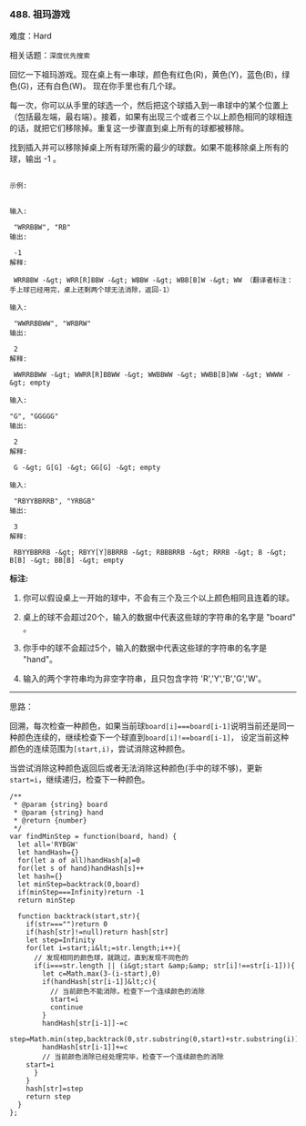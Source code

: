 ### 488. 祖玛游戏

难度：Hard

相关话题：`深度优先搜索`

回忆一下祖玛游戏。现在桌上有一串球，颜色有红色(R)，黄色(Y)，蓝色(B)，绿色(G)，还有白色(W)。 现在你手里也有几个球。



每一次，你可以从手里的球选一个，然后把这个球插入到一串球中的某个位置上（包括最左端，最右端）。接着，如果有出现三个或者三个以上颜色相同的球相连的话，就把它们移除掉。重复这一步骤直到桌上所有的球都被移除。



找到插入并可以移除掉桌上所有球所需的最少的球数。如果不能移除桌上所有的球，输出 -1 。





```

示例:


输入:

 "WRRBBW", "RB" 
输出:

 -1 
解释:

 WRRBBW -&gt; WRR[R]BBW -&gt; WBBW -&gt; WBB[B]W -&gt; WW （翻译者标注：手上球已经用完，桌上还剩两个球无法消除，返回-1）

输入:

 "WWRRBBWW", "WRBRW" 
输出:

 2 
解释:

 WWRRBBWW -&gt; WWRR[R]BBWW -&gt; WWBBWW -&gt; WWBB[B]WW -&gt; WWWW -&gt; empty

输入:

"G", "GGGGG" 
输出:

 2 
解释:

 G -&gt; G[G] -&gt; GG[G] -&gt; empty 

输入:

 "RBYYBBRRB", "YRBGB" 
输出:

 3 
解释:

 RBYYBBRRB -&gt; RBYY[Y]BBRRB -&gt; RBBBRRB -&gt; RRRB -&gt; B -&gt; B[B] -&gt; BB[B] -&gt; empty 

```

 **标注:** 





1. 你可以假设桌上一开始的球中，不会有三个及三个以上颜色相同且连着的球。

2. 桌上的球不会超过20个，输入的数据中代表这些球的字符串的名字是 "board" 。

3. 你手中的球不会超过5个，输入的数据中代表这些球的字符串的名字是 "hand"。

4. 输入的两个字符串均为非空字符串，且只包含字符 &#39;R&#39;,&#39;Y&#39;,&#39;B&#39;,&#39;G&#39;,&#39;W&#39;。






-----

思路：

回溯，每次检查一种颜色，如果当前球`board[i]===board[i-1]`说明当前还是同一种颜色连续的，继续检查下一个球直到`board[i]!==board[i-1]`，
设定当前这种颜色的连续范围为`[start,i)`，尝试消除这种颜色。

当尝试消除这种颜色返回后或者无法消除这种颜色(手中的球不够)，更新`start=i`，继续递归，检查下一种颜色。


```
/**
 * @param {string} board
 * @param {string} hand
 * @return {number}
 */
var findMinStep = function(board, hand) {
  let all='RYBGW'
  let handHash={}
  for(let a of all)handHash[a]=0
  for(let s of hand)handHash[s]++
  let hash={}
  let minStep=backtrack(0,board)
  if(minStep===Infinity)return -1
  return minStep
  
  function backtrack(start,str){
    if(str==="")return 0
    if(hash[str]!=null)return hash[str]
    let step=Infinity
    for(let i=start;i&lt;=str.length;i++){
      // 发现相同的颜色球，就跳过，直到发现不同色的
      if(i===str.length || (i&gt;start &amp;&amp; str[i]!==str[i-1])){
        let c=Math.max(3-(i-start),0)
        if(handHash[str[i-1]]&lt;c){
          // 当前颜色不能消除，检查下一个连续颜色的消除
          start=i
          continue
        }
        handHash[str[i-1]]-=c
        step=Math.min(step,backtrack(0,str.substring(0,start)+str.substring(i))+c)
        handHash[str[i-1]]+=c   
        // 当前颜色消除已经处理完毕，检查下一个连续颜色的消除
    start=i     
      }
    }
    hash[str]=step
    return step
  }
};



```
